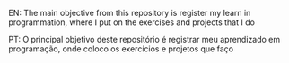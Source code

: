 EN: The main objective from this repository is register my learn in programmation, where I put on the exercises and projects that I do

PT: O principal objetivo deste repositório é registrar meu aprendizado em programação, onde coloco os exercícios e projetos que faço
